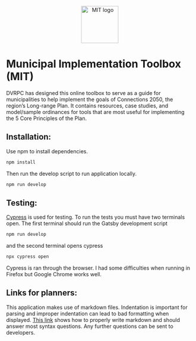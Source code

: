 <p align="center">
  <img src="https://github.com/hachadorian/MIT/blob/master/src/images/mobilebanner.png" alt="MIT logo" height="100px"/>
</p>

# Municipal Implementation Toolbox (MIT)

DVRPC has designed this online toolbox to serve as a guide for municipalities to help implement the goals of Connections 2050, the region’s Long-range Plan. It contains resources, case studies, and model/sample ordinances for tools that are most useful for implementing the 5 Core Principles of the Plan.

## Installation:
Use npm to install dependencies.

```bash
npm install
```
Then run the develop script to run application locally.
```bash
npm run develop
```

## Testing:
[Cypress](https://github.com/cypress-io/cypress) is used for testing. To run the tests you must have two terminals open. The first terminal should run the Gatsby development script
```bash
npm run develop
```
and the second terminal opens cypress
```bash
npx cypress open
```
Cypress is ran through the browser. I had some difficulties when running in Firefox but Google Chrome works well.

## Links for planners:
This application makes use of markdown files. Indentation is important for parsing and improper indentation can lead to bad formatting when displayed. [This link](https://www.markdownguide.org/basic-syntax/) shows how to properly write markdown and should answer most syntax questions. Any further questions can be sent to developers.
